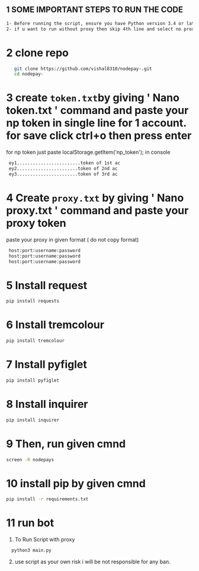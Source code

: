 ## 1 SOME IMPORTANT STEPS TO RUN THE CODE 
```sh
1- Before running the script, ensure you have Python version 3.4 or latest version installed on your machine.
2- if u want to run without proxy then skip 4th line and select no proxy at running time
```
# 2 clone repo
 ```sh
    git clone https://github.com/vishal8310/nodepay-.git 
    cd nodepay-
 ```
# 3 create `token.txt`by giving ' Nano token.txt ' command and paste your np token in single line for 1 account. for save click ctrl+o then press enter 
for np token just paste localStorage.getItem('np_token'); in console
```sh
 ey1........................token of 1st ac
 ey2.......................token of 2nd ac
 ey3.......................token of 3rd ac
 ```
# 4 Create `proxy.txt` by giving ' Nano proxy.txt '  command and paste your proxy token
 paste your proxy in given format ( do not copy format)

```sh
 host:port:username:password
 host:port:username:password
 host:port:username:password
 ```
# 5 Install request
```sh
pip install requests
```
# 6 Install tremcolour
```sh
pip install tremcolour
```
# 7 Install pyfiglet
```sh
pip install pyfiglet
```
# 8 Install inquirer
```sh
pip install inquirer
```
# 9 Then, run given cmnd
 ```sh
 screen -R nodepays
```
# 10 install pip by given cmnd
 ```sh
 pip install -r requirements.txt

 ```
# 11 run bot

 1. To Run Script with proxy

 ```sh
   python3 main.py
   ``` 
2. use script as your own risk i will be not responsible for any ban.
